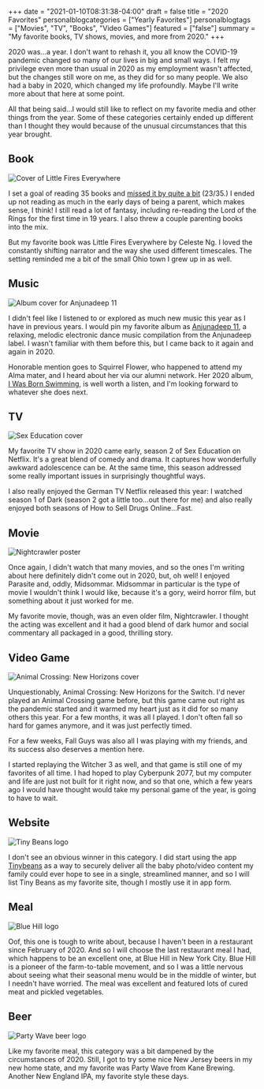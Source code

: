 +++
date = "2021-01-10T08:31:38-04:00"
draft = false
title = "2020 Favorites"
personalblogcategories = ["Yearly Favorites"]
personalblogtags = ["Movies", "TV", "Books", "Video Games"]
featured = ["false"]
summary = "My favorite books, TV shows, movies, and more from 2020."
+++

2020 was...a year. I don't want to rehash it, you all know the COVID-19 pandemic changed so many of our lives in big and small ways. I felt my privilege even more than usual in 2020 as my employment wasn't affected, but the changes still wore on me, as they did for so many people. We also had a baby in 2020, which changed my life profoundly. Maybe I'll write more about that here at some point.

All that being said...I would still like to reflect on my favorite media and other things from the year. Some of these categories certainly ended up different than I thought they would because of the unusual circumstances that this year brought.

## Book

<div class="pull-left inline-image mod-left-aligned mod-top-aligned">
  <img class="img-responsive" alt="Cover of Little Fires Everywhere" src="/img/little-fires-everywhere.jpg">
</div>

I set a goal of reading 35 books and [missed it by quite a bit](https://www.goodreads.com/user_challenges/19673326) (23/35.) I ended up not reading as much in the early days of being a parent, which makes sense, I think! I still read a lot of fantasy, including re-reading the Lord of the Rings for the first time in 19 years. I also threw a couple parenting books into the mix.

But my favorite book was Little Fires Everywhere by Celeste Ng. I loved the constantly shifting narrator and the way she used different timescales. The setting reminded me a bit of the small Ohio town I grew up in as well.

<div class="clear"></div>

## Music

<div class="pull-left inline-image mod-left-aligned mod-top-aligned">
  <img class="img-responsive" alt="Album cover for Anjunadeep 11" src="/img/anjunadeep-11.jpg">
</div>

I didn't feel like I listened to or explored as much new music this year as I have in previous years. I would pin my favorite album as [Anjunadeep 11](https://anjunadeep.bandcamp.com/album/anjunadeep-11), a relaxing, melodic electronic dance music compilation from the Anjunadeep label. I wasn't familiar with them before this, but I came back to it again and again in 2020.

Honorable mention goes to Squirrel Flower, who happened to attend my Alma mater, and I heard about her via our alumni network. Her 2020 album, [I Was Born Swimming](https://squirrelflower.bandcamp.com/album/i-was-born-swimming), is well worth a listen, and I'm looking forward to whatever she does next.

<div class="clear"></div>

## TV

<div class="pull-left inline-image mod-left-aligned mod-top-aligned">
  <img class="img-responsive" alt="Sex Education cover" src="/img/sex-education-season-2.jpg">
</div>

My favorite TV show in 2020 came early, season 2 of Sex Education on Netflix. It's a great blend of comedy and drama. It captures how wonderfully awkward adolescence can be. At the same time, this season addressed some really important issues in surprisingly thoughtful ways.

I also really enjoyed the German TV Netflix released this year: I watched season 1 of Dark (season 2 got a little too...out there for me) and also really enjoyed both seasons of How to Sell Drugs Online...Fast.

<div class="clear"></div>

## Movie

<div class="pull-left inline-image mod-left-aligned mod-top-aligned">
  <img class="img-responsive" alt="Nightcrawler poster" src="/img/nightcrawler.jpg">
</div>

Once again, I didn't watch that many movies, and so the ones I'm writing about here definitely didn't come out in 2020, but, oh well! I enjoyed Parasite and, oddly, Midsommar. Midsommar in particular is the type of movie I wouldn't think I would like, because it's a gory, weird horror film, but something about it just worked for me.

My favorite movie, though, was an even older film, Nightcrawler. I thought the acting was excellent and it had a good blend of dark humor and social commentary all packaged in a good, thrilling story.

<div class="clear"></div>

## Video Game

<div class="pull-left inline-image mod-left-aligned mod-top-aligned">
  <img class="img-responsive" alt="Animal Crossing: New Horizons cover" src="/img/animal-crossing-nh.jpg">
</div>

Unquestionably, Animal Crossing: New Horizons for the Switch. I'd never played an Animal Crossing game before, but this game came out right as the pandemic started and it warmed my heart just as it did for so many others this year. For a few months, it was all I played. I don't often fall so hard for games anymore, and it was just perfectly timed.

For a few weeks, Fall Guys was also all I was playing with my friends, and its success also deserves a mention here.

I started replaying the Witcher 3 as well, and that game is still one of my favorites of all time. I had hoped to play Cyberpunk 2077, but my computer and life are just not built for it right now, and so that one, which a few years ago I would have thought would take my personal game of the year, is going to have to wait.

<div class="clear"></div>

## Website

<div class="pull-left inline-image mod-left-aligned mod-top-aligned">
  <img class="img-responsive" alt="Tiny Beans logo" src="/img/tinybeans.jpg">
</div>

I don't see an obvious winner in this category. I did start using the app [Tinybeans](https://tinybeans.com/) as a way to securely deliver all the baby photo/video content my family could ever hope to see in a single, streamlined manner, and so I will list Tiny Beans as my favorite site, though I mostly use it in app form.

<div class="clear"></div>

## Meal

<div class="pull-left inline-image mod-left-aligned mod-top-aligned">
  <img class="img-responsive" alt="Blue Hill logo" src="/img/blue-hill.jpg">
</div>

Oof, this one is tough to write about, because I haven't been in a restaurant since February of 2020. And so I will choose the last restaurant meal I had, which happens to be an excellent one, at Blue Hill in New York City. Blue Hill is a pioneer of the farm-to-table movement, and so I was a little nervous about seeing what their seasonal menu would be in the middle of winter, but I needn't have worried. The meal was excellent and featured lots of cured meat and pickled vegetables.

<div class="clear"></div>

## Beer

<div class="pull-left inline-image mod-left-aligned mod-top-aligned">
  <img class="img-responsive" alt="Party Wave beer logo" src="/img/party-wave-ipa.jpg">
</div>

Like my favorite meal, this category was a bit dampened by the circumstances of 2020. Still, I got to try some nice New Jersey beers in my new home state, and my favorite was Party Wave from Kane Brewing. Another New England IPA, my favorite style these days.

<div class="clear"></div>
